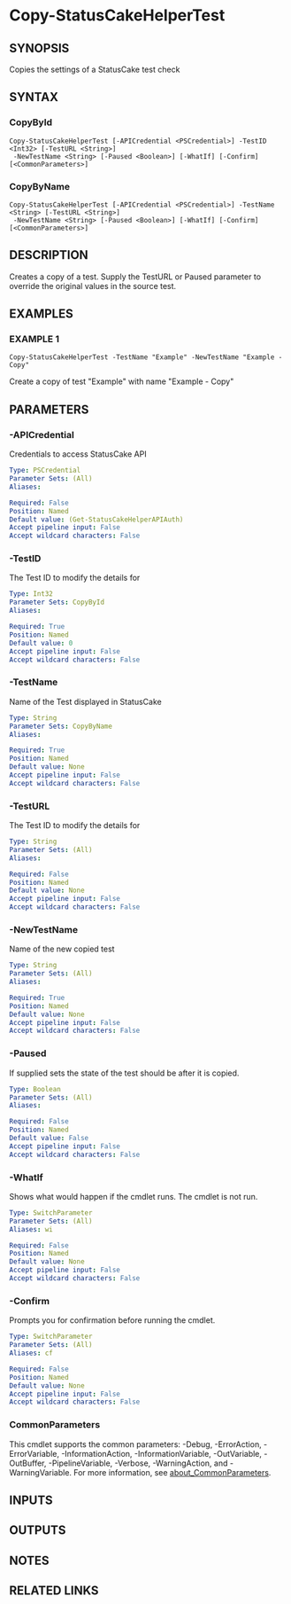 # Copy-StatusCakeHelperTest

## SYNOPSIS
Copies the settings of a StatusCake test check

## SYNTAX

### CopyById
```
Copy-StatusCakeHelperTest [-APICredential <PSCredential>] -TestID <Int32> [-TestURL <String>]
 -NewTestName <String> [-Paused <Boolean>] [-WhatIf] [-Confirm] [<CommonParameters>]
```

### CopyByName
```
Copy-StatusCakeHelperTest [-APICredential <PSCredential>] -TestName <String> [-TestURL <String>]
 -NewTestName <String> [-Paused <Boolean>] [-WhatIf] [-Confirm] [<CommonParameters>]
```

## DESCRIPTION
Creates a copy of a test.
Supply the TestURL or Paused parameter to override the original values in the source test.

## EXAMPLES

### EXAMPLE 1
```
Copy-StatusCakeHelperTest -TestName "Example" -NewTestName "Example - Copy"
```

Create a copy of test "Example" with name "Example - Copy"

## PARAMETERS

### -APICredential
Credentials to access StatusCake API

```yaml
Type: PSCredential
Parameter Sets: (All)
Aliases:

Required: False
Position: Named
Default value: (Get-StatusCakeHelperAPIAuth)
Accept pipeline input: False
Accept wildcard characters: False
```

### -TestID
The Test ID to modify the details for

```yaml
Type: Int32
Parameter Sets: CopyById
Aliases:

Required: True
Position: Named
Default value: 0
Accept pipeline input: False
Accept wildcard characters: False
```

### -TestName
Name of the Test displayed in StatusCake

```yaml
Type: String
Parameter Sets: CopyByName
Aliases:

Required: True
Position: Named
Default value: None
Accept pipeline input: False
Accept wildcard characters: False
```

### -TestURL
The Test ID to modify the details for

```yaml
Type: String
Parameter Sets: (All)
Aliases:

Required: False
Position: Named
Default value: None
Accept pipeline input: False
Accept wildcard characters: False
```

### -NewTestName
Name of the new copied test

```yaml
Type: String
Parameter Sets: (All)
Aliases:

Required: True
Position: Named
Default value: None
Accept pipeline input: False
Accept wildcard characters: False
```

### -Paused
If supplied sets the state of the test should be after it is copied.

```yaml
Type: Boolean
Parameter Sets: (All)
Aliases:

Required: False
Position: Named
Default value: False
Accept pipeline input: False
Accept wildcard characters: False
```

### -WhatIf
Shows what would happen if the cmdlet runs.
The cmdlet is not run.

```yaml
Type: SwitchParameter
Parameter Sets: (All)
Aliases: wi

Required: False
Position: Named
Default value: None
Accept pipeline input: False
Accept wildcard characters: False
```

### -Confirm
Prompts you for confirmation before running the cmdlet.

```yaml
Type: SwitchParameter
Parameter Sets: (All)
Aliases: cf

Required: False
Position: Named
Default value: None
Accept pipeline input: False
Accept wildcard characters: False
```

### CommonParameters
This cmdlet supports the common parameters: -Debug, -ErrorAction, -ErrorVariable, -InformationAction, -InformationVariable, -OutVariable, -OutBuffer, -PipelineVariable, -Verbose, -WarningAction, and -WarningVariable. For more information, see [about_CommonParameters](http://go.microsoft.com/fwlink/?LinkID=113216).

## INPUTS

## OUTPUTS

## NOTES

## RELATED LINKS
